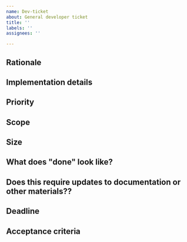 ```yaml
---
name: Dev-ticket
about: General developer ticket
title: ''
labels: ''
assignees: ''

---
```


<!--- Provide a general summary of the issue in the Title above -->

## Rationale
<!--- Provide the relevant background information to udnerstand why this change is needed -->
<!--- This is where you can provide more details thathelp the reader understand why you want to make this change -->

## Implementation details
<!--- Explain the steps you will take to implement this change. If you do not have specific steps yet, write your implementation ideas or outline general approach -->

## Priority
<!--- How urgent is this issue, and why? -->
<!--- Explain in writing or give a numerical value from 1 (nice-to-have) to 5 (critical) -->

## Scope
<!--- Which parts of the project/codebase does this affect? -->
<!--- What are the possibel downstream impacts or side-effects of this change?? -->

## Size
<!--- How long do you expect this to take? -->
<!--- How many people/person-hours are required? -->

## What does "done" look like?
<!--- Explain what needs to happen in order for this to be considered complete -->

## Does this require updates to documentation or other materials??
<!--- Are there documentation, website or other media changes required after this change is implemented?. -->

## Deadline
<!--- Does this need to happen by a specific date? -->

## Acceptance criteria
<!--- What has to be true for this to get merged? What threshold of testing is acceptable? -->
